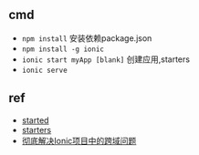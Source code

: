 ## cmd

+ `npm install` 安装依赖package.json
+ `npm install -g ionic`
+ `ionic start myApp [blank]` 创建应用,starters
+ `ionic serve`

## ref

+ [started](https://ionicframework.com/getting-started)
+ [starters](https://github.com/ionic-team/starters)
+ [彻底解决Ionic项目中的跨域问题](https://hao5743.github.io/2016/12/03/Handling-CORS-issues-in%20Ionic/)